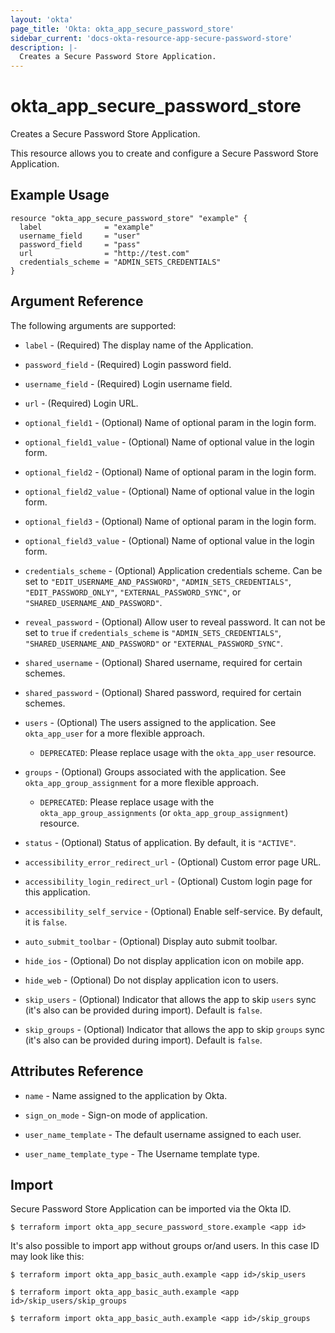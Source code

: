 ```yaml
---
layout: 'okta'
page_title: 'Okta: okta_app_secure_password_store'
sidebar_current: 'docs-okta-resource-app-secure-password-store'
description: |-
  Creates a Secure Password Store Application.
---
```


# okta_app_secure_password_store

Creates a Secure Password Store Application.

This resource allows you to create and configure a Secure Password Store Application.

## Example Usage

```hcl
resource "okta_app_secure_password_store" "example" {
  label              = "example"
  username_field     = "user"
  password_field     = "pass"
  url                = "http://test.com"
  credentials_scheme = "ADMIN_SETS_CREDENTIALS"
}
```

## Argument Reference

The following arguments are supported:

- `label` - (Required) The display name of the Application.

- `password_field` - (Required) Login password field.

- `username_field` - (Required) Login username field.

- `url` - (Required) Login URL.

- `optional_field1` - (Optional) Name of optional param in the login form.

- `optional_field1_value` - (Optional) Name of optional value in the login form.

- `optional_field2` - (Optional) Name of optional param in the login form.

- `optional_field2_value` - (Optional) Name of optional value in the login form.

- `optional_field3` - (Optional) Name of optional param in the login form.

- `optional_field3_value` - (Optional) Name of optional value in the login form.

- `credentials_scheme` - (Optional) Application credentials scheme. Can be set to `"EDIT_USERNAME_AND_PASSWORD"`, `"ADMIN_SETS_CREDENTIALS"`, `"EDIT_PASSWORD_ONLY"`, `"EXTERNAL_PASSWORD_SYNC"`, or `"SHARED_USERNAME_AND_PASSWORD"`.

- `reveal_password` - (Optional) Allow user to reveal password. It can not be set to `true` if `credentials_scheme` is `"ADMIN_SETS_CREDENTIALS"`, `"SHARED_USERNAME_AND_PASSWORD"` or `"EXTERNAL_PASSWORD_SYNC"`.

- `shared_username` - (Optional) Shared username, required for certain schemes.

- `shared_password` - (Optional) Shared password, required for certain schemes.

- `users` - (Optional) The users assigned to the application. See `okta_app_user` for a more flexible approach.
  - `DEPRECATED`: Please replace usage with the `okta_app_user` resource.

- `groups` - (Optional) Groups associated with the application. See `okta_app_group_assignment` for a more flexible approach.
  - `DEPRECATED`: Please replace usage with the `okta_app_group_assignments` (or `okta_app_group_assignment`) resource.

- `status` - (Optional) Status of application. By default, it is `"ACTIVE"`.

- `accessibility_error_redirect_url` - (Optional) Custom error page URL.

- `accessibility_login_redirect_url` - (Optional) Custom login page for this application.

- `accessibility_self_service` - (Optional) Enable self-service. By default, it is `false`.

- `auto_submit_toolbar` - (Optional) Display auto submit toolbar.

- `hide_ios` - (Optional) Do not display application icon on mobile app.

- `hide_web` - (Optional) Do not display application icon to users.

- `skip_users` - (Optional) Indicator that allows the app to skip `users` sync (it's also can be provided during import). Default is `false`.

- `skip_groups` - (Optional) Indicator that allows the app to skip `groups` sync (it's also can be provided during import). Default is `false`.

## Attributes Reference

- `name` - Name assigned to the application by Okta.

- `sign_on_mode` - Sign-on mode of application.

- `user_name_template` - The default username assigned to each user.

- `user_name_template_type` - The Username template type.

## Import

Secure Password Store Application can be imported via the Okta ID.

```
$ terraform import okta_app_secure_password_store.example <app id>
```

It's also possible to import app without groups or/and users. In this case ID may look like this:

```
$ terraform import okta_app_basic_auth.example <app id>/skip_users

$ terraform import okta_app_basic_auth.example <app id>/skip_users/skip_groups

$ terraform import okta_app_basic_auth.example <app id>/skip_groups
```
